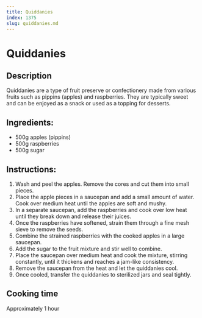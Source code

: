 ```yaml
---
title: Quiddanies
index: 1375
slug: quiddanies.md
---
```


# Quiddanies

## Description
Quiddanies are a type of fruit preserve or confectionery made from various fruits such as pippins (apples) and raspberries. They are typically sweet and can be enjoyed as a snack or used as a topping for desserts.

## Ingredients:
- 500g apples (pippins)
- 500g raspberries
- 500g sugar

## Instructions:
1. Wash and peel the apples. Remove the cores and cut them into small pieces.
2. Place the apple pieces in a saucepan and add a small amount of water. Cook over medium heat until the apples are soft and mushy.
3. In a separate saucepan, add the raspberries and cook over low heat until they break down and release their juices.
4. Once the raspberries have softened, strain them through a fine mesh sieve to remove the seeds. 
5. Combine the strained raspberries with the cooked apples in a large saucepan.
6. Add the sugar to the fruit mixture and stir well to combine.
7. Place the saucepan over medium heat and cook the mixture, stirring constantly, until it thickens and reaches a jam-like consistency.
8. Remove the saucepan from the heat and let the quiddanies cool.
9. Once cooled, transfer the quiddanies to sterilized jars and seal tightly.

## Cooking time
Approximately 1 hour
